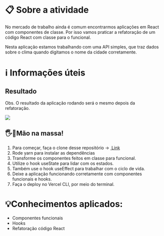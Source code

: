 # 📋 Sobre a atividade

No mercado de trabalho ainda é comum encontrarmos aplicações em React com componentes de classe. Por isso vamos praticar a refatoração de um código React com classe para o funcional.

Nesta aplicação estamos trabalhando com uma API simples, que traz dados sobre o clima quando digitamos o nome da cidade corretamente.

# ℹ️ Informações úteis

## Resultado

Obs. O resultado da aplicação rodando será o mesmo depois da refatoração.

![](https://i.ibb.co/bXLj1Cb/Captura-de-tela-de-2021-06-27-21-31-17.png)

## 🖐️🍝Mão na massa!

1.  <span style="font-weight: 400;">Para começar, faça o clone desse repositório -></span> [ Link](https://classroom.github.com/a/c-J6Mzj6)
2.  Rode yarn para instalar as dependências
3.  Transforme os componentes feitos em classe para funcional.
4.  Utilize o hook useState para lidar com os estados.
5.  Também use o hook useEffect para trabalhar com o ciclo de vida.
6.  Deixe a aplicação funcionando corretamente com componentes funcionais e hooks.
7.  <span style="font-weight: 400;">Faça o deploy no Vercel CLI, por meio do terminal.</span>

# 💡Conhecimentos aplicados:

*   Componentes funcionais
*   Hooks
*   Refatoração código React

